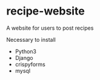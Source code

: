 # recipe-website
A website for users to post recipes

Necessary to install 
- Python3
- Django
- crispyforms
- mysql
